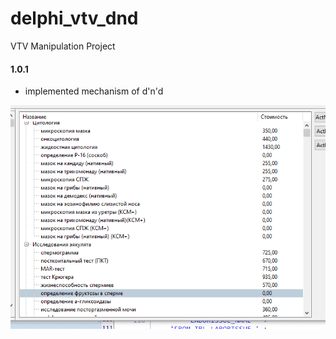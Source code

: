 # delphi_vtv_dnd

VTV Manipulation Project

#### 1.0.1

- implemented mechanism  of d'n'd 

![](pict/vtv_dnd_01.gif)